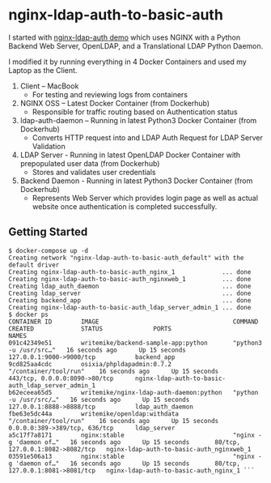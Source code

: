 # nginx-ldap-auth-to-basic-auth

I started with [nginx-ldap-auth demo](https://github.com/nginxinc/nginx-ldap-auth) which uses NGINX with a Python Backend Web Server, OpenLDAP, and a Translational LDAP Python Daemon.
 
I modified it by running everything in 4 Docker Containers and used my Laptop as the Client.
1. Client – MacBook
     * For testing and reviewing logs from containers
2. NGINX OSS – Latest Docker Container (from Dockerhub)
     * Responsible for traffic routing based on Authentication status
3. ldap-auth-daemon – Running in latest Python3 Docker Container (from Dockerhub)
     * Converts HTTP request into and LDAP Auth Request for LDAP Server Validation
4. LDAP Server - Running in latest OpenLDAP Docker Container with prepopulated user data (from Dockerhub)
     * Stores and validates user credentials
5. Backend Daemon - Running in latest Python3 Docker Container (from Dockerhub)
     * Represents Web Server which provides login page as well as actual website once authentication is completed successfully.

## Getting Started

```shell
$ docker-compose up -d
Creating network "nginx-ldap-auth-to-basic-auth_default" with the default driver
Creating nginx-ldap-auth-to-basic-auth_nginx_1             ... done
Creating nginx-ldap-auth-to-basic-auth_nginxweb_1          ... done
Creating ldap_auth_daemon                                  ... done
Creating ldap_server                                       ... done
Creating backend_app                                       ... done
Creating nginx-ldap-auth-to-basic-auth_ldap_server_admin_1 ... done
$ docker ps
CONTAINER ID        IMAGE                                     COMMAND                  CREATED             STATUS              PORTS                              NAMES
091c42349e51        writemike/backend-sample-app:python       "python3 -u /usr/src…"   16 seconds ago      Up 15 seconds       127.0.0.1:9000->9000/tcp           backend_app
9cd825aa4cdc        osixia/phpldapadmin:0.7.2                 "/container/tool/run"    16 seconds ago      Up 15 seconds       443/tcp, 0.0.0.0:8090->80/tcp      nginx-ldap-auth-to-basic-auth_ldap_server_admin_1
b62eceea65d5        writemike/nginx-ldap-auth-daemon:python   "python -u /usr/src/…"   16 seconds ago      Up 15 seconds       127.0.0.1:8888->8888/tcp           ldap_auth_daemon
fbe63e5dc44a        writemike/openldap:withdata               "/container/tool/run"    16 seconds ago      Up 15 seconds       0.0.0.0:389->389/tcp, 636/tcp      ldap_server
a5c17f7a8171        nginx:stable                              "nginx -g 'daemon of…"   16 seconds ago      Up 15 seconds       80/tcp, 127.0.0.1:8082->8082/tcp   nginx-ldap-auth-to-basic-auth_nginxweb_1
03591e506a13        nginx:stable                              "nginx -g 'daemon of…"   16 seconds ago      Up 15 seconds       80/tcp, 127.0.0.1:8081->8081/tcp   nginx-ldap-auth-to-basic-auth_nginx_1 ```
